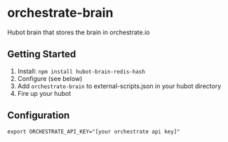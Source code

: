 # orchestrate-brain

Hubot brain that stores the brain in orchestrate.io

## Getting Started
1. Install: `npm install hubot-brain-redis-hash`
2. Configure (see below)
3. Add `orchestrate-brain` to external-scripts.json in your hubot directory
4. Fire up your hubot

## Configuration
```
export ORCHESTRATE_API_KEY="[your orchestrate api key]"
```